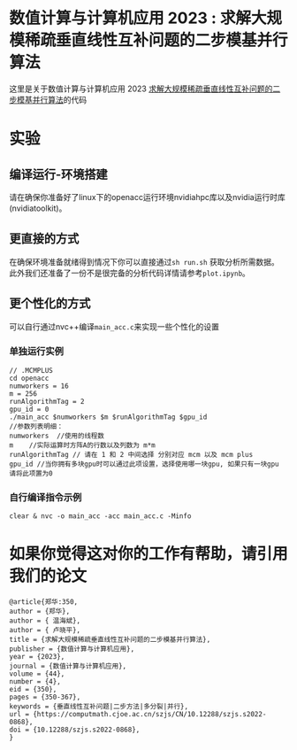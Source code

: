 # 数值计算与计算机应用 2023 : 求解大规模稀疏垂直线性互补问题的二步模基并行算法
这里是关于数值计算与计算机应用 2023 [求解大规模稀疏垂直线性互补问题的二步模基并行算法](https://computmath.cjoe.ac.cn/szjs/CN/10.12288/szjs.s2022-0868#4)的代码

# 实验
## 编译运行-环境搭建
请在确保你准备好了linux下的openacc运行环境nvidiahpc库以及nvidia运行时库(nvidiatoolkit)。

## 更直接的方式
在确保环境准备就绪得到情况下你可以直接通过```sh run.sh``` 获取分析所需数据。
此外我们还准备了一份不是很完备的分析代码详情请参考`plot.ipynb`。

## 更个性化的方式
可以自行通过nvc++编译`main_acc.c`来实现一些个性化的设置

### 单独运行实例
```
// .MCMPLUS
cd openacc
numworkers = 16
m = 256
runAlgorithmTag = 2
gpu_id = 0
./main_acc $numworkers $m $runAlgorithmTag $gpu_id
//参数列表明细：
numworkers  //使用的线程数
m    //实际运算时方阵A的行数以及列数为 m*m
runAlgorithmTag // 请在 1 和 2 中间选择 分别对应 mcm 以及 mcm plus
gpu_id //当你拥有多块gpu时可以通过此项设置，选择使用哪一块gpu, 如果只有一块gpu 请将此项置为0
```

### 自行编译指令示例
```
clear & nvc -o main_acc -acc main_acc.c -Minfo
```

# 如果你觉得这对你的工作有帮助，请引用我们的论文
```
@article{郑华:350,
author = {郑华},
author = { 温海斌},
author = { 卢晓平},
title = {求解大规模稀疏垂直线性互补问题的二步模基并行算法},
publisher = {数值计算与计算机应用},
year = {2023},
journal = {数值计算与计算机应用},
volume = {44},
number = {4},
eid = {350},
pages = {350-367},
keywords = {垂直线性互补问题|二步方法|多分裂|并行},
url = {https://computmath.cjoe.ac.cn/szjs/CN/10.12288/szjs.s2022-0868},
doi = {10.12288/szjs.s2022-0868},
}
```

